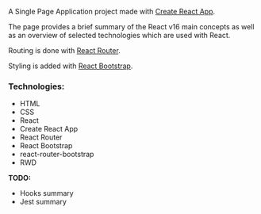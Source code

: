 A Single Page Application project made with [Create React App](https://github.com/facebook/create-react-app).

The page provides a brief summary of the React v16 main concepts as well as an overview of selected technologies which are used with React.

Routing is done with [React Router](https://github.com/ReactTraining/react-router).

Styling is added with [React Bootstrap](https://github.com/react-bootstrap/react-bootstrap).

### Technologies:
- HTML
- CSS
- React
- Create React App
- React Router
- React Bootstrap
- react-router-bootstrap
- RWD

**TODO:**
- Hooks summary
- Jest summary 

